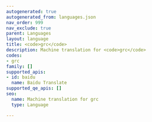 ```yaml
---
autogenerated: true
autogenerated_from: languages.json
nav_order: 999
nav_exclude: true
parent: Languages
layout: language
title: <code>grc</code>
description: Machine translation for <code>grc</code>
codes:
- grc
family: []
supported_apis:
- id: baidu
  name: Baidu Translate
supported_qe_apis: []
seo:
  name: Machine translation for grc
  type: Language

---
```


